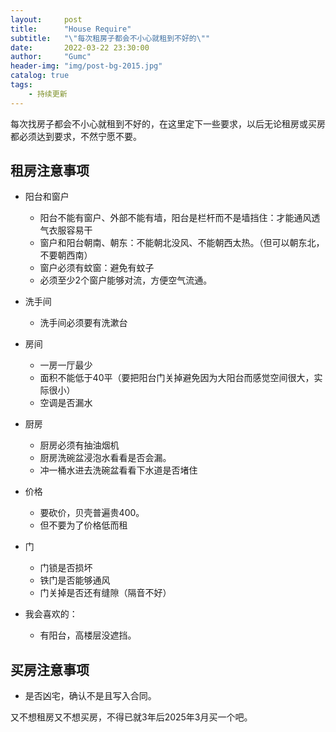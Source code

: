 ```yaml
---
layout:     post
title:      "House Require"
subtitle:   "\"每次租房子都会不小心就租到不好的\""
date:       2022-03-22 23:30:00
author:     "Gumc"
header-img: "img/post-bg-2015.jpg"
catalog: true
tags:
    - 持续更新
---
```

每次找房子都会不小心就租到不好的，在这里定下一些要求，以后无论租房或买房都必须达到要求，不然宁愿不要。

## 租房注意事项

* 阳台和窗户

  * 阳台不能有窗户、外部不能有墙，阳台是栏杆而不是墙挡住：才能通风透气衣服容易干
  * 窗户和阳台朝南、朝东：不能朝北没风、不能朝西太热。（但可以朝东北，不要朝西南）
  * 窗户必须有蚊窗：避免有蚊子
  * 必须至少2个窗户能够对流，方便空气流通。
* 洗手间

  * 洗手间必须要有洗漱台
* 房间

  * 一房一厅最少
  * 面积不能低于40平（要把阳台门关掉避免因为大阳台而感觉空间很大，实际很小）
  * 空调是否漏水
* 厨房

  * 厨房必须有抽油烟机
  * 厨房洗碗盆浸泡水看看是否会漏。
  * 冲一桶水进去洗碗盆看看下水道是否堵住
* 价格

  * 要砍价，贝壳普遍贵400。
  * 但不要为了价格低而租
* 门

  * 门锁是否损坏
  * 铁门是否能够通风
  * 门关掉是否还有缝隙（隔音不好）
* 我会喜欢的：
  * 有阳台，高楼层没遮挡。

## 买房注意事项

* 是否凶宅，确认不是且写入合同。

又不想租房又不想买房，不得已就3年后2025年3月买一个吧。